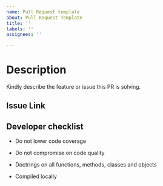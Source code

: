 ```yaml
---
name: Pull Request template
about: Pull Request Template
title: ''
labels: ''
assignees: ''

---
```


# Description

Kindly describe the feature or issue this PR is solving.

## Issue Link

## Developer checklist

- Do not lower code coverage

- Do not compromise on code quality

- Doctrings on all functions, methods, classes and objects

- Compiled locally 


